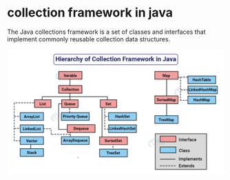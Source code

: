 
# collection framework in java 

The Java collections framework is a set of classes and interfaces that implement commonly reusable collection data structures.

![alt text](https://raw.githubusercontent.com/PrashantMohite1/Java/main/Java_Core_Images/hierarchy-of-collection-framework-in-java.webp)   



